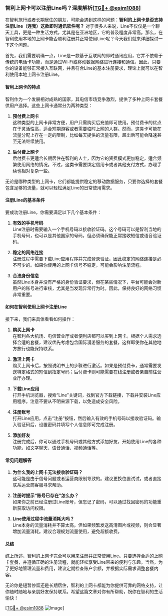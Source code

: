 ### 智利上网卡可以注册Line吗？深度解析[[TG💪+ @esim1088](https://t.me/s/esim1088)]

在智利旅行或者长期居住的朋友，可能会遇到这样的问题：**智利的上网卡是否支持注册Line（连我）这款即时通讯软件呢？** 对于很多人来说，Line不仅仅是一个聊天工具，更是一种生活方式，尤其是在亚洲地区，它的普及程度非常高。那么，在智利使用本地的上网卡能否顺利注册并正常使用Line呢？今天我们就来详细探讨一下这个问题。

首先，我们需要明确一点，Line是一款基于互联网的即时通讯应用，它并不依赖于传统的电话卡功能，而是通过Wi-Fi或移动数据网络进行连接和通信。因此，只要你的设备能够正常接入互联网，并且符合Line的基本注册要求，理论上就可以在智利使用本地上网卡注册Line。

#### **智利上网卡的特点**

智利作为一个发展相对成熟的国家，其电信市场竞争激烈，提供了多种上网卡套餐供用户选择。这些上网卡通常分为两种类型：

1. **预付费上网卡**  
   这种类型的上网卡非常方便，用户只需购买后充值即可使用。预付费卡的优点在于灵活性高，适合短期游客或者需要临时上网的人群。然而，这类卡可能在流量分配上存在一定的限制，比如每天提供的流量有限，超出后可能会降速甚至无法继续使用。

2. **后付费上网卡**  
   后付费卡更适合长期居住在智利的人士，因为它的资费模式更加稳定，适合频繁使用网络的情况。不过，这类卡需要绑定信用卡或者其他支付方式，办理手续也相对复杂一些。

无论是哪种类型的上网卡，它们都能提供稳定的移动数据服务，只要你选择的套餐包含足够的流量，就可以轻松满足Line的日常使用需求。

#### **注册Line的基本条件**

要成功注册Line，你需要满足以下几个基本条件：

1. **有效的手机号码**  
   Line注册时需要输入一个手机号码以接收验证码。这个号码可以是智利当地的手机号码，也可以是其他国家的号码，但必须确保能正常接收短信或语音验证码。

2. **稳定的网络连接**  
   注册过程中需要下载Line应用程序并完成登录验证，因此稳定的网络连接是必不可少的。如果你使用的上网卡信号不稳定，可能会影响注册流程。

3. **合法身份信息**  
   虽然Line本身并没有严格的身份验证要求，但在某些情况下，平台可能会对新用户的账号进行审核，尤其是当发现异常行为时。因此，保持良好的网络习惯非常重要。

#### **如何在智利使用上网卡注册Line**

接下来，我们来具体看看如何操作：

1. **购买上网卡**  
   在智利各大机场、电信营业厅或者便利店都可以买到上网卡。根据个人需求选择合适的套餐，建议优先考虑包含国际漫游服务的套餐，这样即使你在其他地方旅行也能保持联系。

2. **激活上网卡**  
   购买上网卡后，按照说明书上的步骤进行激活。如果是预付费卡，通常需要发送特定格式的短信到指定号码；后付费卡则可能需要在线注册或者亲自前往营业厅办理。

3. **下载Line应用**  
   打开手机浏览器，搜索“Line”关键词，找到官方下载链接，下载并安装Line应用程序。注意不要从不明来源下载，以免造成安全风险。

4. **注册账号**  
   打开Line应用，点击“注册”按钮，然后输入有效的手机号码以接收验证码。输入验证码后，设置密码并填写个人信息即可完成注册。

5. **添加好友**  
   注册完成后，你可以通过手机号码或其他方式添加好友，开始使用Line的各种功能，如文字聊天、语音通话、视频通话等。

#### **常见问题解答**

1. **为什么我的上网卡无法接收验证码？**  
   这可能是由于信号问题或者运营商限制导致的。建议更换位置试试，或者直接联系运营商客服寻求帮助。

2. **注册时提示“账号已存在”怎么办？**  
   如果你之前已经注册过Line账号，但忘记了密码，可以通过找回密码的功能重新获取访问权限。

3. **Line使用过程中流量消耗大吗？**  
   Line本身的流量消耗并不算太高，但如果频繁发送高清图片或视频，则会显著增加流量消耗。建议合理规划流量使用，避免超额收费。

#### **总结**

综上所述，智利的上网卡完全可以用来注册并正常使用Line。只要选择合适的上网卡套餐，并遵循正确的注册流程，就能轻松享受Line带来的便利与乐趣。当然，为了更好地管理流量和费用，建议定期检查账户余额，并根据实际需求调整套餐内容。

无论你是短暂停留还是长期居住，智利的上网卡都能为你提供可靠的网络支持，让你随时随地与亲朋好友保持联系。希望这篇文章对你有所帮助，祝你在智利的生活愉快！

[[TG💪+ @esim1088](https://t.me/s/esim1088) ![Image](https://i.postimg.cc/4NQfJmqS/Snipaste-2025-05-13-00-14-12.png)]